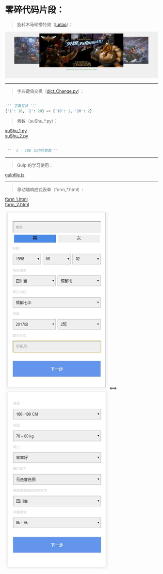 # 零碎代码片段：

> 旋转木马轮播特效（[lunbo](./lunbo)）：

![旋转木马特效](./image/lunbo.gif "旋转木马特效")

----

> 字典键值交换（[dict_Change.py](./dict_Change.py)）：

``` python

''' 字典互换 '''
{'1': 10, '2': 20} => {'10': 1, '20': 2}

```

> 素数（suShu_*.py）：

[suShu_1.py](./suShu_1.py) <br />
[suShu_2.py](./suShu_2.py)

``` python

'''  1 - 100 以内的素数 '''

```

----

> Gulp 的学习使用：

[gulpfile.js](./gulpfile.js)

----

> 移动端响应式表单（form_*.html）:

[form_1.html](./form_1.html) <br />
[form_2.html](./form_2.html)

![表单](./image/form_1.jpg) <==> ![表单](./image/form_2.jpg)
